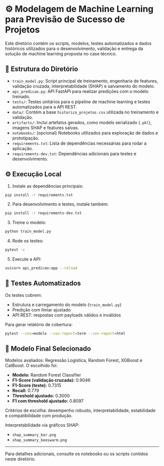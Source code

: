 # ⚙️ Modelagem de Machine Learning para Previsão de Sucesso de Projetos

Este diretório contém os scripts, modelos, testes automatizados e dados históricos utilizados para o desenvolvimento, validação e entrega da solução de machine learning proposta no case técnico.

## 🔷 Estrutura do Diretório

- `train_model.py`: Script principal de treinamento, engenharia de features, validação cruzada, interpretabilidade (SHAP) e salvamento do modelo.
- `api_predicao.py`: API FastAPI para realizar predições com o modelo treinado.
- `tests/`: Testes unitários para o pipeline de machine learning e testes automatizados para a API REST.
- `data/`: Contém a base `historico_projetos.csv` utilizada no treinamento e validação.
- `artifacts/`: Inclui artefatos gerados, como modelo serializado (`.pkl`), imagens SHAP e features salvas.
- `notebooks/`: (opcional) Notebooks utilizados para exploração de dados e prototipação.
- `requirements.txt`: Lista de dependências necessárias para rodar a aplicação.
- `requirements-dev.txt`: Dependências adicionais para testes e desenvolvimento.


## ⚙️ Execução Local

1. Instale as dependências principais:
```bash
pip install -r requirements.txt
```

2. Para desenvolvimento e testes, instale também:
```bash
pip install -r requirements-dev.txt
```

3. Treine o modelo:
```bash
python train_model.py
```

4. Rode os testes:
```bash
pytest -v
```

5. Execute a API:
```bash
uvicorn api_predicao:app --reload
```

## 🔹 Testes Automatizados

Os testes cobrem:
- Estrutura e carregamento do modelo (`train_model.py`)
- Predição com limiar ajustado
- API REST: respostas com payloads válidos e inválidos

Para gerar relatório de cobertura:
```bash
pytest --cov=modelo --cov-report=term --cov-report=html
```

## 🔵 Modelo Final Selecionado

Modelos avaliados: Regressão Logística, Random Forest, XGBoost e CatBoost. O escolhido foi:

- **Modelo:** Random Forest Classifier
- **F1-Score (validação cruzada):** 0.9046
- **F1-Score (teste):** 0.7315
- **Recall:** 0.779
- **Threshold ajustado:** 0.3000
- **F1 com threshold ajustado:** 0.8097

Critérios de escolha: desempenho robusto, interpretabilidade, estabilidade e compatibilidade com produção.

Interpretabilidade via gráficos SHAP:
- `shap_summary_bar.png`
- `shap_summary_beeswarm.png`

---

Para detalhes adicionais, consulte os notebooks ou os scripts contidos neste diretório.
